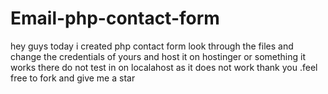 # Email-php-contact-form
hey guys today i created php contact form look through the files and change the credentials of yours and host it on hostinger or something it works there do not test in on localahost as it does not work thank you .feel free to fork and give me a star
